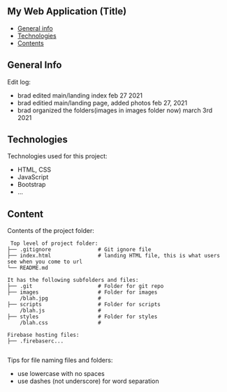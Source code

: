 ## My Web Application (Title)

* [General info](#general-info)
* [Technologies](#technologies)
* [Contents](#content)

## General Info

Edit log:

- brad edited main/landing index feb 27 2021
- brad editied main/landing page, added photos feb 27, 2021
- brad organized the folders(images in images folder now) march 3rd 2021

## Technologies
Technologies used for this project:
* HTML, CSS
* JavaScript
* Bootstrap
* ...

## Content
Contents of the project folder:

```
 Top level of project folder:
├── .gitignore               # Git ignore file
├── index.html               # landing HTML file, this is what users see when you come to url
└── README.md

It has the following subfolders and files:
├── .git                     # Folder for git repo
├── images                   # Folder for images
    /blah.jpg                #
├── scripts                  # Folder for scripts
    /blah.js                 #
├── styles                   # Folder for styles
    /blah.css                #

Firebase hosting files:
├── .firebaserc...


```

Tips for file naming files and folders:
* use lowercase with no spaces
* use dashes (not underscore) for word separation
